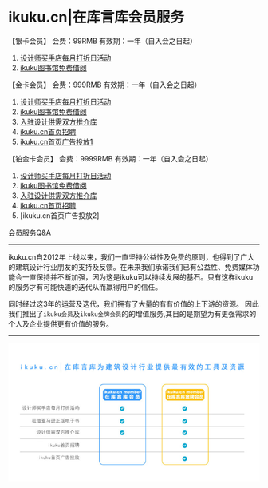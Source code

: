 # ikuku.cn|在库言库会员服务

【银卡会员】
会费：99RMB
有效期：一年（自入会之日起）
1. [设计师买手店每月打折日活动](member-3.md)
1. [ikuku图书馆免费借阅](library.md)

【金卡会员】
会费：999RMB
有效期：一年（自入会之日起）
1. [设计师买手店每月打折日活动](member-3.md)
1. [ikuku图书馆免费借阅](library.md)
1. [入驻设计供需双方推介库](member-4.md)  
1. [ikuku.cn首页招聘](member-5.md)  
1. [ikuku.cn首页广告投放1](member-6.md)

【铂金卡会员】
会费：9999RMB
有效期：一年（自入会之日起）
1. [设计师买手店每月打折日活动](member-3.md)
1. [ikuku图书馆免费借阅](library.md)
1. [入驻设计供需双方推介库](member-4.md)  
1. [ikuku.cn首页招聘](member-5.md)  
1. [ikuku.cn首页广告投放2]

[会员服务Q&A](member-2.md)


-----


ikuku.cn自2012年上线以来，我们一直坚持公益性及免费的原则，也得到了广大的建筑设计行业朋友的支持及反馈。在未来我们承诺我们已有公益性、免费媒体功能会一直保持并不断加强，因为这是ikuku可以持续发展的基石。只有这样ikuku的服务才有可能快速的迭代从而赢得用户的信任。  

同时经过这3年的运营及迭代，我们拥有了大量的有有价值的上下游的资源。 因此我们推出了`ikuku会员`及`ikuku金牌会员`的的增值服务,其目的是期望为有更强需求的个人及企业提供更有价值的服务。  

-----

![ikuku会员介绍](images/ikukumember.jpg)  

